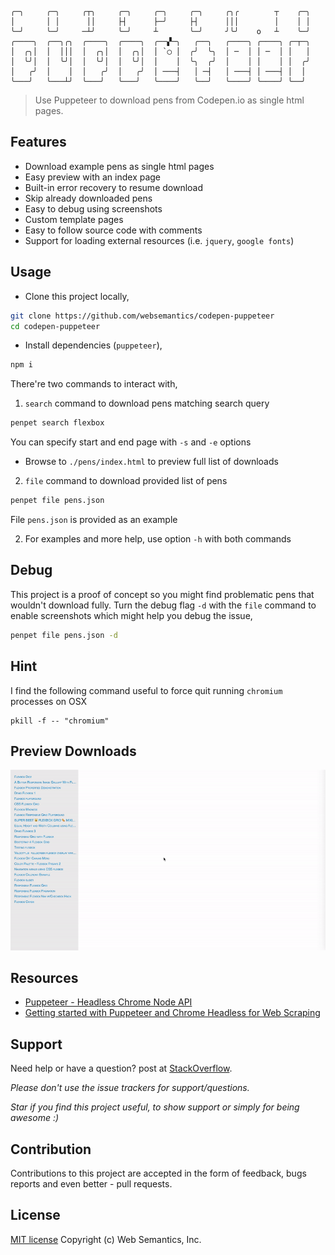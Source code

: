 ```
╭─╮     ╭─╮     ╭┬╮     ╭─╮     ╭─╮     ╭─╮     ╭╮╭        ┬    ╭─╮
│       │ │      ││     ├┤      ├─╯     ├┤      │││        │    │ │
╰─╯     ╰─╯     ─┴╯     ╰─╯     ┴       ╰─╯     ╯╰╯    o   ┴    ╰─╯
╭────╮  ╭──╮╭╮  ╭────╮  ╭────╮  ╭──▞─╮   ╭──╮   ╭────╮ ╭────╮ ╭─┬─╮                 
│  ╭╮│  │  │││  │  ╭╮│  │  ╭╮│  │ `◯ │  ╭╯  ╰╮  │ ─  │ │ ─  │ │   │                 
│  ╰╯│  │  ╰╯│  │  ╰╯│  │  ╰╯│  │    │  ╰╮  ╭╯  │    │ │    │ │  ╭╯                 
│   ╭╯  │    │  │   ╭╯  │   ╭╯  │ ───┤   │ ─┤   │ ───┤ │ ───┤ │  │                  
╰───╯   ╰───┴╯  ╰───╯   ╰───╯   ╰────╯   ╰──╯   ╰────╯ ╰────╯ ╰──╯  
```
> Use Puppeteer to download pens from Codepen.io as single html pages.

## Features

- Download example pens as single html pages
- Easy preview with an index page
- Built-in error recovery to resume download
- Skip already downloaded pens
- Easy to debug using screenshots
- Custom template pages
- Easy to follow source code with comments
- Support for loading external resources (i.e. `jquery`, `google fonts`)

## Usage

- Clone this project locally,

```bash
git clone https://github.com/websemantics/codepen-puppeteer
cd codepen-puppeteer
```

- Install dependencies (`puppeteer`),

```bash
npm i
```

There're two commands to interact with,

1. `search` command to download pens matching search query

```bash
penpet search flexbox
```

You can specify start and end page with `-s` and `-e` options

- Browse to `./pens/index.html` to preview full list of downloads

2. `file` command to download provided list of pens

```bash
penpet file pens.json
```

File `pens.json` is provided as an example

2. For examples and more help, use option `-h` with both commands

## Debug

This project is a proof of concept so you might find problematic pens that wouldn't download fully. Turn the debug flag `-d` with the `file` command to enable screenshots which might help you debug the issue,

```bash
penpet file pens.json -d
```

## Hint

I find the following command useful to force quit running `chromium` processes on OSX

```
pkill -f -- "chromium"
```

## Preview Downloads

<img alt="Codepen Puppeteer Preview Page" width="850" src="assets/img/preview.gif" />

## Resources

- [Puppeteer - Headless Chrome Node API](https://github.com/GoogleChrome/puppeteer)
- [Getting started with Puppeteer and Chrome Headless for Web Scraping](https://medium.com/@e_mad_ehsan/getting-started-with-puppeteer-and-chrome-headless-for-web-scrapping-6bf5979dee3e)

## Support

Need help or have a question? post at [StackOverflow](https://stackoverflow.com/questions/tagged/codepen-puppeteer+websemantics).

*Please don't use the issue trackers for support/questions.*

*Star if you find this project useful, to show support or simply for being awesome :)*

## Contribution

Contributions to this project are accepted in the form of feedback, bugs reports and even better - pull requests.

## License

[MIT license](http://opensource.org/licenses/mit-license.php) Copyright (c) Web Semantics, Inc.

